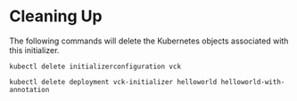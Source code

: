 # Cleaning Up

The following commands will delete the Kubernetes objects associated with this initializer.

```
kubectl delete initializerconfiguration vck
```

```
kubectl delete deployment vck-initializer helloworld helloworld-with-annotation
```